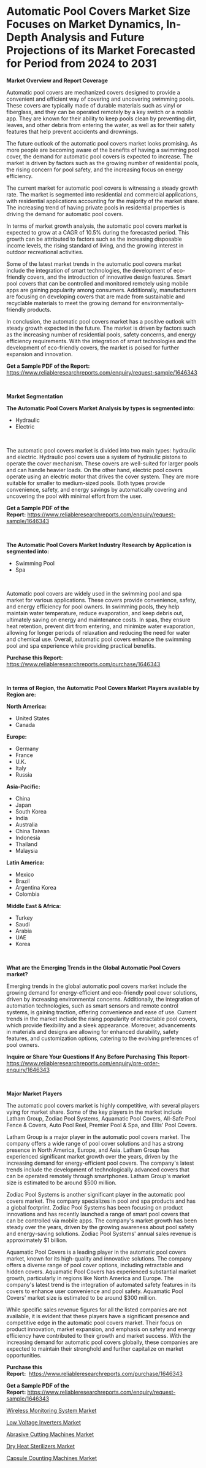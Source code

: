 <p><h1>Automatic Pool Covers Market Size Focuses on Market Dynamics, In-Depth Analysis and Future Projections of its Market Forecasted for Period from 2024 to 2031</h1></p><p><strong>Market Overview and Report Coverage</strong></p>
<p><p>Automatic pool covers are mechanized covers designed to provide a convenient and efficient way of covering and uncovering swimming pools. These covers are typically made of durable materials such as vinyl or fiberglass, and they can be operated remotely by a key switch or a mobile app. They are known for their ability to keep pools clean by preventing dirt, leaves, and other debris from entering the water, as well as for their safety features that help prevent accidents and drownings.</p><p>The future outlook of the automatic pool covers market looks promising. As more people are becoming aware of the benefits of having a swimming pool cover, the demand for automatic pool covers is expected to increase. The market is driven by factors such as the growing number of residential pools, the rising concern for pool safety, and the increasing focus on energy efficiency.</p><p>The current market for automatic pool covers is witnessing a steady growth rate. The market is segmented into residential and commercial applications, with residential applications accounting for the majority of the market share. The increasing trend of having private pools in residential properties is driving the demand for automatic pool covers.</p><p>In terms of market growth analysis, the automatic pool covers market is expected to grow at a CAGR of 10.5% during the forecasted period. This growth can be attributed to factors such as the increasing disposable income levels, the rising standard of living, and the growing interest in outdoor recreational activities.</p><p>Some of the latest market trends in the automatic pool covers market include the integration of smart technologies, the development of eco-friendly covers, and the introduction of innovative design features. Smart pool covers that can be controlled and monitored remotely using mobile apps are gaining popularity among consumers. Additionally, manufacturers are focusing on developing covers that are made from sustainable and recyclable materials to meet the growing demand for environmentally-friendly products.</p><p>In conclusion, the automatic pool covers market has a positive outlook with steady growth expected in the future. The market is driven by factors such as the increasing number of residential pools, safety concerns, and energy efficiency requirements. With the integration of smart technologies and the development of eco-friendly covers, the market is poised for further expansion and innovation.</p></p>
<p><strong>Get a Sample PDF of the Report:</strong> <a href="https://www.reliableresearchreports.com/enquiry/request-sample/1646343">https://www.reliableresearchreports.com/enquiry/request-sample/1646343</a></p>
<p>&nbsp;</p>
<p><strong>Market Segmentation</strong></p>
<p><strong>The Automatic Pool Covers Market Analysis by types is segmented into:</strong></p>
<p><ul><li>Hydraulic</li><li>Electric</li></ul></p>
<p>&nbsp;</p>
<p><p>The automatic pool covers market is divided into two main types: hydraulic and electric. Hydraulic pool covers use a system of hydraulic pistons to operate the cover mechanism. These covers are well-suited for larger pools and can handle heavier loads. On the other hand, electric pool covers operate using an electric motor that drives the cover system. They are more suitable for smaller to medium-sized pools. Both types provide convenience, safety, and energy savings by automatically covering and uncovering the pool with minimal effort from the user.</p></p>
<p><strong>Get a Sample PDF of the Report:</strong>&nbsp;<a href="https://www.reliableresearchreports.com/enquiry/request-sample/1646343">https://www.reliableresearchreports.com/enquiry/request-sample/1646343</a></p>
<p>&nbsp;</p>
<p><strong>The Automatic Pool Covers Market Industry Research by Application is segmented into:</strong></p>
<p><ul><li>Swimming Pool</li><li>Spa</li></ul></p>
<p>&nbsp;</p>
<p><p>Automatic pool covers are widely used in the swimming pool and spa market for various applications. These covers provide convenience, safety, and energy efficiency for pool owners. In swimming pools, they help maintain water temperature, reduce evaporation, and keep debris out, ultimately saving on energy and maintenance costs. In spas, they ensure heat retention, prevent dirt from entering, and minimize water evaporation, allowing for longer periods of relaxation and reducing the need for water and chemical use. Overall, automatic pool covers enhance the swimming pool and spa experience while providing practical benefits.</p></p>
<p><strong>Purchase this Report:</strong>&nbsp; <a href="https://www.reliableresearchreports.com/purchase/1646343">https://www.reliableresearchreports.com/purchase/1646343</a></p>
<p>&nbsp;</p>
<p><strong>In terms of Region, the Automatic Pool Covers Market Players available by Region are:</strong></p>
<p>
    <p> <strong> North America: </strong>
        <ul>
            <li>United States</li>
            <li>Canada</li>
        </ul>
        </p> 
    <p> <strong> Europe: </strong>
        <ul>
            <li>Germany</li>
            <li>France</li>
            <li>U.K.</li>
            <li>Italy</li>
            <li>Russia</li>
        </ul>
        </p> 
    <p> <strong> Asia-Pacific: </strong>
        <ul>
            <li>China</li>
            <li>Japan</li>
            <li>South Korea</li>
            <li>India</li>
            <li>Australia</li>
            <li>China Taiwan</li>
            <li>Indonesia</li>
            <li>Thailand</li>
            <li>Malaysia</li>
        </ul>
        </p> 
    <p> <strong> Latin America: </strong>
        <ul>
            <li>Mexico</li>
            <li>Brazil</li>
            <li>Argentina Korea</li>
            <li>Colombia</li>
        </ul>
        </p> 
    <p> <strong> Middle East & Africa: </strong>
        <ul>
            <li>Turkey</li>
            <li>Saudi</li>
            <li>Arabia</li>
            <li>UAE</li>
            <li>Korea</li>
        </ul>
    </p>
    </p>
<p>&nbsp;</p>
<p><strong>What are the Emerging Trends in the Global Automatic Pool Covers market?</strong></p>
<p><p>Emerging trends in the global automatic pool covers market include the growing demand for energy-efficient and eco-friendly pool cover solutions, driven by increasing environmental concerns. Additionally, the integration of automation technologies, such as smart sensors and remote control systems, is gaining traction, offering convenience and ease of use. Current trends in the market include the rising popularity of retractable pool covers, which provide flexibility and a sleek appearance. Moreover, advancements in materials and designs are allowing for enhanced durability, safety features, and customization options, catering to the evolving preferences of pool owners.</p></p>
<p><strong>Inquire or Share Your Questions If Any Before Purchasing This Report</strong>- <a href="https://www.reliableresearchreports.com/enquiry/pre-order-enquiry/1646343">https://www.reliableresearchreports.com/enquiry/pre-order-enquiry/1646343</a></p>
<p>&nbsp;</p>
<p><strong>Major Market Players</strong></p>
<p><p>The automatic pool covers market is highly competitive, with several players vying for market share. Some of the key players in the market include Latham Group, Zodiac Pool Systems, Aquamatic Pool Covers, All-Safe Pool Fence & Covers, Auto Pool Reel, Premier Pool & Spa, and Ellis' Pool Covers.</p><p>Latham Group is a major player in the automatic pool covers market. The company offers a wide range of pool cover solutions and has a strong presence in North America, Europe, and Asia. Latham Group has experienced significant market growth over the years, driven by the increasing demand for energy-efficient pool covers. The company's latest trends include the development of technologically advanced covers that can be operated remotely through smartphones. Latham Group's market size is estimated to be around $500 million.</p><p>Zodiac Pool Systems is another significant player in the automatic pool covers market. The company specializes in pool and spa products and has a global footprint. Zodiac Pool Systems has been focusing on product innovations and has recently launched a range of smart pool covers that can be controlled via mobile apps. The company's market growth has been steady over the years, driven by the growing awareness about pool safety and energy-saving solutions. Zodiac Pool Systems' annual sales revenue is approximately $1 billion.</p><p>Aquamatic Pool Covers is a leading player in the automatic pool covers market, known for its high-quality and innovative solutions. The company offers a diverse range of pool cover options, including retractable and hidden covers. Aquamatic Pool Covers has experienced substantial market growth, particularly in regions like North America and Europe. The company's latest trend is the integration of automated safety features in its covers to enhance user convenience and pool safety. Aquamatic Pool Covers' market size is estimated to be around $300 million.</p><p>While specific sales revenue figures for all the listed companies are not available, it is evident that these players have a significant presence and competitive edge in the automatic pool covers market. Their focus on product innovation, market expansion, and emphasis on safety and energy efficiency have contributed to their growth and market success. With the increasing demand for automatic pool covers globally, these companies are expected to maintain their stronghold and further capitalize on market opportunities.</p></p>
<p><strong>Purchase this Report:</strong>&nbsp;&nbsp;<a href="https://www.reliableresearchreports.com/purchase/1646343">https://www.reliableresearchreports.com/purchase/1646343</a></p>
<p></p>
<p><strong>Get a Sample PDF of the Report:</strong>&nbsp;<a href="https://www.reliableresearchreports.com/enquiry/request-sample/1646343">https://www.reliableresearchreports.com/enquiry/request-sample/1646343</a></p>
<p><p><a href="https://github.com/sndrkn/Market-Research-Report-List-2/blob/main/wireless-monitoring-system-market.md">Wireless Monitoring System Market</a></p><p><a href="https://github.com/melchekhinf/Market-Research-Report-List-2/blob/main/low-voltage-inverters-market.md">Low Voltage Inverters Market</a></p><p><a href="https://github.com/amae102299/Market-Research-Report-List-2/blob/main/abrasive-cutting-machines-market.md">Abrasive Cutting Machines Market</a></p><p><a href="https://github.com/merzlyukov93/Market-Research-Report-List-2/blob/main/dry-heat-sterilizers-market.md">Dry Heat Sterilizers Market</a></p><p><a href="https://github.com/sofyaavrova/Market-Research-Report-List-2/blob/main/capsule-counting-machines-market.md">Capsule Counting Machines Market</a></p></p>